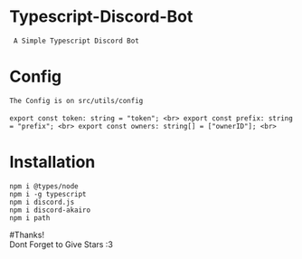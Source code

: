 # Typescript-Discord-Bot

` A Simple Typescript Discord Bot`

# Config

`The Config is on src/utils/config` <br>
<br>
`export const token: string = "token"; <br>
export const prefix: string = "prefix"; <br>
export const owners: string[] = ["ownerID"]; <br>`

# Installation

`npm i @types/node`<br>
`npm i -g typescript`<br>
`npm i discord.js`<br>
`npm i discord-akairo`<br>
`npm i path`

#Thanks! <br>
Dont Forget to Give Stars :3

